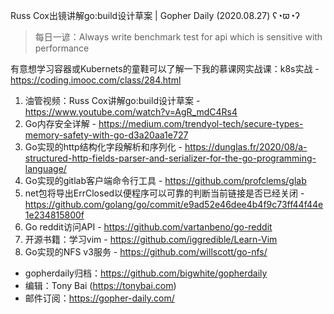 Russ Cox出镜讲解go:build设计草案 | Gopher Daily (2020.08.27) ʕ◔ϖ◔ʔ

>每日一谚：Always write benchmark test for api which is sensitive with performance

有意想学习容器或Kubernets的童鞋可以了解一下我的慕课网实战课：k8s实战 - https://coding.imooc.com/class/284.html

1. 油管视频：Russ Cox讲解go:build设计草案 - https://www.youtube.com/watch?v=AgR_mdC4Rs4
2. Go内存安全详解 - https://medium.com/trendyol-tech/secure-types-memory-safety-with-go-d3a20aa1e727
3. Go实现的http结构化字段解析和序列化 - https://dunglas.fr/2020/08/a-structured-http-fields-parser-and-serializer-for-the-go-programming-language/
4. Go实现的gitlab客户端命令行工具 - https://github.com/profclems/glab
5. net包将导出ErrClosed以便程序可以可靠的判断当前链接是否已经关闭 - https://github.com/golang/go/commit/e9ad52e46dee4b4f9c73ff44f44e1e234815800f
6. Go reddit访问API - https://github.com/vartanbeno/go-reddit
7. 开源书籍：学习vim - https://github.com/iggredible/Learn-Vim
8. Go实现的NFS v3服务 - https://github.com/willscott/go-nfs/

* gopherdaily归档：https://github.com/bigwhite/gopherdaily
* 编辑：Tony Bai (https://tonybai.com)
* 邮件订阅：https://gopher-daily.com/



